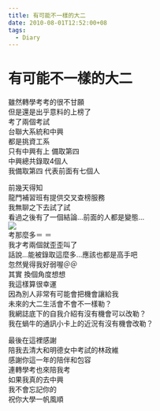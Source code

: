 ```yaml
---
title: 有可能不一樣的大二
date: 2010-08-01T12:52:00+08
tags:
  - Diary
---
```

# 有可能不一樣的大二

雖然轉學考考的很不甘願  
但是還是出乎意料的上榜了  
考了兩個考試  
台聯大系統和中興  
都是挑資工系  
只有中興有上 備取第四  
中興總共錄取4個人  
我備取第四 代表前面有七個人  
  
前幾天得知  
龍門補習班有提供交叉查榜服務  
我無聊之下去試了試  
看過之後有了一個結論…前面的人都是變態…  
![](http://pic.pimg.tw/taichunmin/dbdcf8db3da2df5f2adfd07e26a28646.jpg)  
考那麼多＝ ＝  
我才考兩個就歪歪叫了  
話說…能被錄取這麼多…應該也都是高手吧  
忽然覺得我好弱喔＠＠  
其實 換個角度想想  
我這樣算很幸運  
因為別人非常有可能會把機會讓給我  
未來的大二生活會不會不一樣勒？  
我網誌底下的自我介紹有沒有機會可以改勒？  
我在蝸牛的通訊小卡上的近況有沒有機會改勒？  
  
最後在這裡感謝  
陪我去清大和明德女中考試的林政維  
感謝你這一年的陪伴和包容  
連轉學考也來陪我考  
如果我真的去中興  
我不會忘記你的  
祝你大學一帆風順
